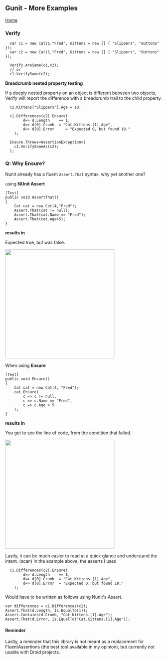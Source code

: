 ## Gunit - More Examples

[Home](../README.md)

### Verify


```
  var c1 = new Cat(1,"Fred", Kittens = new [] { "Slippers", "Buttons" });
  var c2 = new Cat(1,"Fred", Kittens = new [] { "Slippers", "Buttons" });

  Verify.AreSame(c1,c2);
  // or
  c1.VerifySame(c2);
```
**Breadcrumb nested property testing**

If a deeply nested property on an object is different between two objects, Verify will report the difference with a breadcrumb trail to the child property.

```
  c2.Kittens["Slippers"].Age = 10;

  c1.Differences(c2).Ensure( 
        d=> d.Length    == 1,
        d=> d[0].Crumb  = "Cat.Kittens.[1].Age",
        d=> d[0].Error     = "Expected 0, but found 10."
    );

  Ensure.Throws<AssertionException>(
    c1.VerifySameAs(c2);
  );

``` 

### Q: Why Ensure?

Nunit already has a fluent `Assert.That` syntax, why yet another one?

using **NUnit Assert**
```
[Test]
public void AssertThat()
{
    Cat cat = new Cat(4,"Fred");
    Assert.That(cat != null);
    Assert.That(cat.Name == "Fred");
    Assert.That(cat.Age>5);
}
```

**results in**

Expected true, but was false.

<img src='notes/assert-that1.JPG' width=350px/>

When using **Ensure**

```
[Test]
public void Ensure()
{
    Cat cat = new Cat(4, "Fred");
    cat.Ensure(
        c => c != null,
        c => c.Name == "Fred",
        c => c.Age > 5
    );
}

```

**results in**

You get to see the line of code, from the condition that failed.

<img src='notes/ensure1.JPG' width=350px/>

Lastly, it can be much easier to read at a quick glance and understand the intent. (scan) In the example above, the asserts I used

```
  c1.Differences(c2).Ensure( 
        d=> d.Length    == 1,
        d=> d[0].Crumb  = "Cat.Kittens.[1].Age",
        d=> d[0].Error  = "Expected 0, but found 10."
    );
```

Would have to be written as follows using Nunit's Assert.
```
var differences = c1.Differences(c2);
Assert.That(d.Length, Is.EqualTo(1));
Assert.Contains(d.Crumb, "Cat.Kittens.[1].Age");
Assert.That(d.Error, Is.EqualTo("Cat.Kittens.[1].Age"));
```

#### Reminder
Lastly, a reminder that this library is not meant as a replacement for FluentAssertions (the best tool available in my opinion), but currently not usable with Droid projects.
